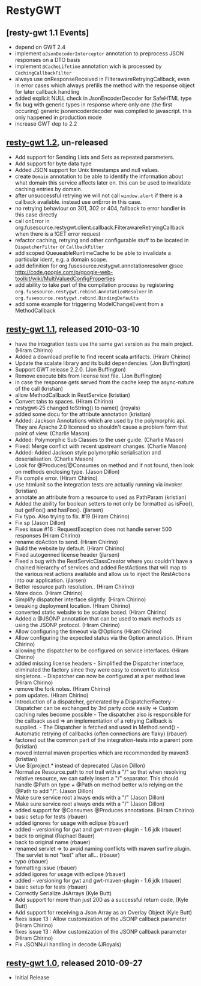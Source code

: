 RestyGWT
========

[resty-gwt 1.1 Events]
---------------
* depend on GWT 2.4
* implement ``œJsonDecoderInterceptor`` annotation to preprocess JSON responses
  on a DTO basis
* implement ``@CacheLifetime`` annotation wich is processed by ``CachingCallbackFilter``
* always use onResponseReceived in FilterawareRetryingCallback, even in 
  error cases which always prefills the method with the response object 
  for later callback handling
* added explicit NULL check in JsonEncoderDecoder for SafeHTML type
* fix bug with generic types in response where only one (the first occuring) generic
  jsonencoderdecoder was compiled to javascript. this only happened in production mode
* increase GWT dep to 2.2
## [resty-gwt 1.2](http://restygwt.fusesource.org/blog/release-1-2.html), un-released
* Add support for Sending Lists and Sets as repeated parameters.
* Add support for byte data type
* Added JSON support for Unix timestamps and null values.
* create ``Domain`` annotation to be able to identify the information about what domain
  this service affects later on. this can be used to invalidate caching entries by domain. 
* after unsuccessful retrying we will not call ``window.alert`` if there is a callback
  available. instead use onError in this case. 
* no retrying behaviour on 301, 302 or 404, fallback to error handler in this case directly
* call onError in org.fusesource.restygwt.client.callback.FilterawareRetryingCallback
  when there is a !GET error request
* refactor caching, retrying and other configurable stuff to be located in ``DispatcherFilter``
  or ``CallbackFilter``
* add scoped QueueableRuntimeCache to be able to invalidate a particular ident, e.g.
  a domain scope.
* add definition for org.fusesource.restygwt.annotationresolver
  @see http://code.google.com/p/google-web-toolkit/wiki/MultiValuedConfigProperties
* add ability to take part of the compilation process by registering 
  ``org.fusesource.restygwt.rebind.AnnotationResolver`` in 
  ``org.fusesource.restygwt.rebind.BindingDefaults``
* add some example for triggering ModelChangeEvent from a MethodCallback

## [resty-gwt 1.1](http://restygwt.fusesource.org/blog/release-1-1.html), released 2010-03-10

* have the integration tests use the same gwt version as the main project. (Hiram Chirino)
* Added a download profile to find recent scala artifacts. (Hiram Chirino)
* Update the scalate library and its build dependencies. (Jon Buffington)
* Support GWT release 2.2.0. (Jon Buffington)
* Remove execute bits from license text file. (Jon Buffington)
* in case the response gets served from the cache keep the async-nature of the call (kristian)
* allow MethodCallback<Void> in RestService (kristian)
* Convert tabs to spaces. (Hiram Chirino)
* restygwt-25 changed toString() to name() (jroyals)
* added some docu for the attribute annotation (kristian)
* Added: Jackson Annotations which are used by the polymorphic api. They are Apache 2.0 licensed so shouldn't cause a problem form that point of view. (Charlie Mason)
* Added: Polymorphic Sub Classes to the user guide. (Charlie Mason)
* Fixed: Merge conflict with recent upstream changes. (Charlie Mason)
* Added: Added Jackson style polymorphic serialisation and deserialisation. (Charlie Mason)
* Look for @Produces/@Consumes on method and if not found, then look on methods enclosing type. (Jason Dillon)
* Fix compile error. (Hiram Chirino)
* use htmlunit so the integration tests are actually running via invoker (kristian)
* annotate an attribute from a resource to used as PathParam (kristian)
* Added the ability for boolean setters to not only be formatted as isFoo(), but getFoo() and hasFoo(). (jlarsen)
* Fix typo. Also trying to fix. #19 (Hiram Chirino)
* Fix sp (Jason Dillon)
* Fixes issue #16 : RequestException does not handle server 500 responses (Hiram Chirino)
* rename doAction to send. (Hiram Chirino)
* Build the website by default. (Hiram Chirino)
* Fixed autogenned license header (jlarsen)
* Fixed a bug with the RestServicClassCreator where you couldn't have a chained hierarchy of services and added RestActions that will map to the various rest actions available and allow us to inject the RestActions into our application. (jlarsen)
* Better resource path resolution.. (Hiram Chirino)
* More doco. (Hiram Chirino)
* Simplify dispatcher interface slightly. (Hiram Chirino)
* tweaking deployment location. (Hiram Chirino)
* converted static website to be scalate based. (Hiram Chirino)
* Added a @JSONP annotation that can be used to mark methods as using the JSONP protocol. (Hiram Chirino)
* Allow configuring the timeout via @Options (Hiram Chirino)
* Allow configuring the expected status via the Option annotation. (Hiram Chirino)
* allowing the dispatcher to be configured on service interfaces. (Hiram Chirino)
* added missing license headers - Simplified the Dispatcher interface, eliminated the factory since they were easy to convert to stateless singletons. - Dispatcher can now be configured at a per method leve (Hiram Chirino)
* remove the fork notes. (Hiram Chirino)
* pom updates. (Hiram Chirino)
* Introduction of a dispatcher, generated by a DispatcherFactory - Dispatcher can be exchanged by 3rd party code easily => Custom caching rules become possible - The dispatcher also is responsible for the callback used => an implementation of a retrying Callback is supplied. - The Dispatcher is fetched and used in Method.send() - Automatic retrying of callbacks (often connections are flaky) (rbauer)
* factored out the common part of the integration-tests into a parent pom (kristian)
* moved internal maven properties which are recommended by maven3 (kristian)
* Use ${project.* instead of deprecated (Jason Dillon)
* Normalize Resource.path to *not* trail with a "/" so that when resolving relative resource, we can safely insert a "/" separator. This should handle @Path on type + @Path on method better w/o relying on the @Path to add "/". (Jason Dillon)
* Make sure service root always ends with a "/" (Jason Dillon)
* Make sure service root always ends with a "/" (Jason Dillon)
* added support for @Consumes @Produces annotations. (Hiram Chirino)
* basic setup for tests (rbauer)
* added ignores for usage with eclipse (rbauer)
* added - versioning for gwt and gwt-maven-plugin - 1.6 jdk (rbauer)
* back to original (Raphael Bauer)
* back to original name (rbauer)
* renamed servlet => to avoid naming conflicts with maven surfire plugin. The servlet is not "test" after all... (rbauer)
* typo (rbauer)
* formatting issue (rbauer)
* added igores for usage with eclipse (rbauer)
* added - versioning for gwt and gwt-maven-plugin - 1.6 jdk (rbauer)
* basic setup for tests (rbauer)
* Correctly Serialize JsArrays (Kyle Butt)
* Add support for more than just 200 as a successful return code. (Kyle Butt)
* Add support for receiving a Json Array as an Overlay Object (Kyle Butt)
* fixes issue 13 : Allow customization of the JSONP callback parameter (Hiram Chirino)
* fixes issue 13 : Allow customization of the JSONP callback parameter (Hiram Chirino)
* Fix JSONNull handling in decode (JRoyals)

## [resty-gwt 1.0](http://restygwt.fusesource.org/blog/release-1-0.html), released 2010-09-27

* Initial Release
